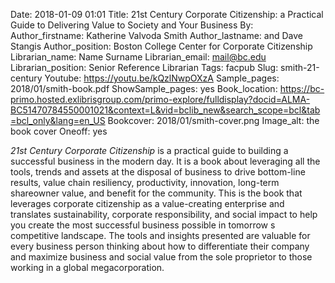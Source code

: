 Date: 2018-01-09 01:01
Title: 21st Century Corporate Citizenship: a Practical Guide to Delivering Value to Society and Your Business
By:
Author_firstname: Katherine Valvoda Smith 
Author_lastname: and Dave Stangis
Author_position: Boston College Center for Corporate Citizenship
Librarian_name: Name Surname
Librarian_email: mail@bc.edu
Librarian_position: Senior Reference Librarian
Tags: facpub
Slug: smith-21-century 
Youtube: https://youtu.be/kQzlNwpOXzA
Sample_pages: 2018/01/smith-book.pdf
ShowSample_pages: yes
Book_location: https://bc-primo.hosted.exlibrisgroup.com/primo-explore/fulldisplay?docid=ALMA-BC51470784550001021&context=L&vid=bclib_new&search_scope=bcl&tab=bcl_only&lang=en_US
Bookcover: 2018/01/smith-cover.png
Image_alt: the book cover
Oneoff: yes

<em>21st Century Corporate Citizenship</em> is a practical guide to building a successful business in the modern day. It is a book about leveraging all the tools, trends and assets at the disposal of business to drive bottom-line results, value chain resiliency, productivity, innovation, long-term shareowner value, and benefit for the community. This is the book that leverages corporate citizenship as a value-creating enterprise and translates sustainability, corporate responsibility, and social impact to help you create the most successful business possible in tomorrow s competitive landscape.  The tools and insights presented are valuable for every business person thinking about how to differentiate their company and maximize business and social value from the sole proprietor to those working in a global megacorporation.  
